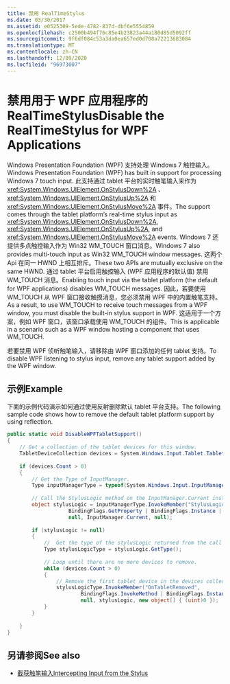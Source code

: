 ```yaml
---
title: 禁用 RealTimeStylus
ms.date: 03/30/2017
ms.assetid: e0525309-5ede-4782-837d-dbf6e5554859
ms.openlocfilehash: c2500b494f76c85e4b23823a44a180d85d5092ff
ms.sourcegitcommit: 9f6df084c53a3da0ea657ed0d708a72213683084
ms.translationtype: MT
ms.contentlocale: zh-CN
ms.lasthandoff: 12/09/2020
ms.locfileid: "96973007"
---
```

# <a name="disable-the-realtimestylus-for-wpf-applications"></a><span data-ttu-id="780f5-102">禁用用于 WPF 应用程序的 RealTimeStylus</span><span class="sxs-lookup"><span data-stu-id="780f5-102">Disable the RealTimeStylus for WPF Applications</span></span>

<span data-ttu-id="780f5-103">Windows Presentation Foundation (WPF) 支持处理 Windows 7 触控输入。</span><span class="sxs-lookup"><span data-stu-id="780f5-103">Windows Presentation Foundation (WPF) has built in support for processing Windows 7 touch input.</span></span> <span data-ttu-id="780f5-104">此支持通过 tablet 平台的实时触笔输入来作为 <xref:System.Windows.UIElement.OnStylusDown%2A> 、 <xref:System.Windows.UIElement.OnStylusUp%2A> 和 <xref:System.Windows.UIElement.OnStylusMove%2A> 事件。</span><span class="sxs-lookup"><span data-stu-id="780f5-104">The support comes through the tablet platform’s real-time stylus input as <xref:System.Windows.UIElement.OnStylusDown%2A>, <xref:System.Windows.UIElement.OnStylusUp%2A>, and <xref:System.Windows.UIElement.OnStylusMove%2A> events.</span></span> <span data-ttu-id="780f5-105">Windows 7 还提供多点触控输入作为 Win32 WM_TOUCH 窗口消息。</span><span class="sxs-lookup"><span data-stu-id="780f5-105">Windows 7 also provides multi-touch input as Win32 WM_TOUCH window messages.</span></span> <span data-ttu-id="780f5-106">这两个 Api 在同一 HWND 上相互排斥。</span><span class="sxs-lookup"><span data-stu-id="780f5-106">These two APIs are mutually exclusive on the same HWND.</span></span> <span data-ttu-id="780f5-107">通过 tablet 平台启用触控输入 (WPF 应用程序的默认值) 禁用 WM_TOUCH 消息。</span><span class="sxs-lookup"><span data-stu-id="780f5-107">Enabling touch input via the tablet platform (the default for WPF applications) disables WM_TOUCH messages.</span></span> <span data-ttu-id="780f5-108">因此，若要使用 WM_TOUCH 从 WPF 窗口接收触摸消息，您必须禁用 WPF 中的内置触笔支持。</span><span class="sxs-lookup"><span data-stu-id="780f5-108">As a result, to use WM_TOUCH to receive touch messages from a WPF window, you must disable the built-in stylus support in WPF.</span></span> <span data-ttu-id="780f5-109">这适用于一个方案，例如 WPF 窗口，该窗口承载使用 WM_TOUCH 的组件。</span><span class="sxs-lookup"><span data-stu-id="780f5-109">This is applicable in a scenario such as a WPF window hosting a component that uses WM_TOUCH.</span></span>  
  
 <span data-ttu-id="780f5-110">若要禁用 WPF 侦听触笔输入，请移除由 WPF 窗口添加的任何 tablet 支持。</span><span class="sxs-lookup"><span data-stu-id="780f5-110">To disable WPF listening to stylus input, remove any tablet support added by the WPF window.</span></span>  
  
## <a name="example"></a><span data-ttu-id="780f5-111">示例</span><span class="sxs-lookup"><span data-stu-id="780f5-111">Example</span></span>  
 <span data-ttu-id="780f5-112">下面的示例代码演示如何通过使用反射删除默认 tablet 平台支持。</span><span class="sxs-lookup"><span data-stu-id="780f5-112">The following sample code shows how to remove the default tablet platform support by using reflection.</span></span>  
  
```csharp  
public static void DisableWPFTabletSupport()  
{  
    // Get a collection of the tablet devices for this window.
    TabletDeviceCollection devices = System.Windows.Input.Tablet.TabletDevices;  
  
    if (devices.Count > 0)  
    {
        // Get the Type of InputManager.  
        Type inputManagerType = typeof(System.Windows.Input.InputManager);  
  
        // Call the StylusLogic method on the InputManager.Current instance.  
        object stylusLogic = inputManagerType.InvokeMember("StylusLogic",  
                    BindingFlags.GetProperty | BindingFlags.Instance | BindingFlags.NonPublic,  
                    null, InputManager.Current, null);  
  
        if (stylusLogic != null)  
        {  
            //  Get the type of the stylusLogic returned from the call to StylusLogic.  
            Type stylusLogicType = stylusLogic.GetType();  
  
            // Loop until there are no more devices to remove.  
            while (devices.Count > 0)  
            {  
                // Remove the first tablet device in the devices collection.  
                stylusLogicType.InvokeMember("OnTabletRemoved",  
                        BindingFlags.InvokeMethod | BindingFlags.Instance | BindingFlags.NonPublic,  
                        null, stylusLogic, new object[] { (uint)0 });  
            }
        }  
  
    }  
}  
```  
  
## <a name="see-also"></a><span data-ttu-id="780f5-113">另请参阅</span><span class="sxs-lookup"><span data-stu-id="780f5-113">See also</span></span>

- [<span data-ttu-id="780f5-114">截获触笔输入</span><span class="sxs-lookup"><span data-stu-id="780f5-114">Intercepting Input from the Stylus</span></span>](intercepting-input-from-the-stylus.md)
